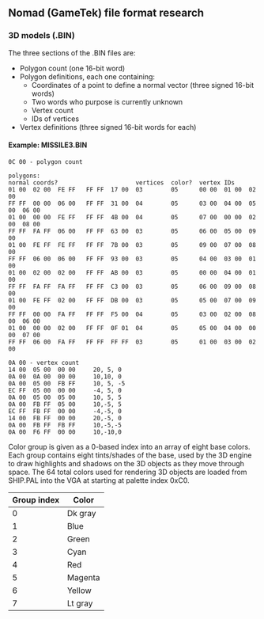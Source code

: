 ## Nomad (GameTek) file format research

### 3D models (.BIN)

The three sections of the .BIN files are:

* Polygon count (one 16-bit word)
* Polygon definitions, each one containing:
    * Coordinates of a point to define a normal vector (three signed 16-bit words)
    * Two words who purpose is currently unknown
    * Vertex count
    * IDs of vertices
* Vertex definitions (three signed 16-bit words for each)

#### Example: MISSILE3.BIN

```
0C 00 - polygon count

polygons:
normal coords?                      vertices  color?  vertex IDs
01 00  02 00  FE FF   FF FF  17 00  03        05      00 00  01 00  02 00
FF FF  00 00  06 00   FF FF  31 00  04        05      03 00  04 00  05 00  06 00
01 00  00 00  FE FF   FF FF  4B 00  04        05      07 00  00 00  02 00  08 00
FF FF  FA FF  06 00   FF FF  63 00  03        05      06 00  05 00  09 00
01 00  FE FF  FE FF   FF FF  7B 00  03        05      09 00  07 00  08 00
FF FF  06 00  06 00   FF FF  93 00  03        05      04 00  03 00  01 00
01 00  02 00  02 00   FF FF  AB 00  03        05      00 00  04 00  01 00
FF FF  FA FF  FA FF   FF FF  C3 00  03        05      06 00  09 00  08 00
01 00  FE FF  02 00   FF FF  DB 00  03        05      05 00  07 00  09 00
FF FF  00 00  FA FF   FF FF  F5 00  04        05      03 00  02 00  08 00  06 00
01 00  00 00  02 00   FF FF  0F 01  04        05      05 00  04 00  00 00  07 00
FF FF  06 00  FA FF   FF FF  FF FF  03        05      01 00  03 00  02 00

0A 00 - vertex count
14 00  05 00  00 00     20, 5, 0
0A 00  0A 00  00 00     10,10, 0
0A 00  05 00  FB FF     10, 5, -5
EC FF  05 00  00 00     -4, 5, 0
0A 00  05 00  05 00     10, 5, 5
0A 00  FB FF  05 00     10,-5, 5
EC FF  FB FF  00 00     -4,-5, 0
14 00  FB FF  00 00     20,-5, 0
0A 00  FB FF  FB FF     10,-5,-5
0A 00  F6 FF  00 00     10,-10,0
```

Color group is given as a 0-based index into an array of eight base colors. Each group contains eight tints/shades of the base, used by the 3D engine to draw highlights and shadows on the 3D objects as they move through space. The 64 total colors used for rendering 3D objects are loaded from SHIP.PAL into the VGA at starting at palette index 0xC0.

| Group index | Color   |
|-------------|---------|
| 0           | Dk gray |
| 1           | Blue    |
| 2           | Green   |
| 3           | Cyan    |
| 4           | Red     |
| 5           | Magenta |
| 6           | Yellow  |
| 7           | Lt gray |

